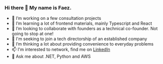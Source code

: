 ### Hi there 👋 My name is Faez.

- 🔭 I’m working on a few consultation projects
- 🌱 I’m learning a lot of frontend materials, mainly Typescript and React
- 👯 I’m looking to collaborate with founders as a technical co-founder. Not going to stop at one!
- 💼 I'm seeking to join a tech directorship of an established company
- 🤔 I’m thinking a lot about providing convenience to everyday problems
- 📫 I'm interested to network, find me on [LinkedIn](https://www.linkedin.com/in/faezridzal)
- 💬 Ask me about .NET, Python and AWS

